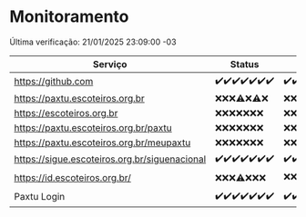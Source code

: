 # Monitoramento

Última verificação: 21/01/2025 23:09:00 -03

|Serviço|Status|Últimas 24h|
|---|---|---|
|https://github.com|<span title="2025-01-15: OK=23">✔️</span><span title="2025-01-16: OK=23">✔️</span><span title="2025-01-17: OK=23">✔️</span><span title="2025-01-18: OK=23">✔️</span><span title="2025-01-19: OK=23">✔️</span><span title="2025-01-20: OK=23">✔️</span><span title="2025-01-21: OK=2">✔️</span>|<span title="21/01/2025 00:10:00 -03 : 200">✔️</span><span title="21/01/2025 01:10:00 -03 : 200">✔️</span><span title="21/01/2025 02:08:00 -03 : 200">✔️</span><span title="21/01/2025 03:11:00 -03 : 200">✔️</span><span title="21/01/2025 04:08:00 -03 : 200">✔️</span><span title="21/01/2025 05:11:00 -03 : 200">✔️</span><span title="21/01/2025 06:08:00 -03 : 200">✔️</span><span title="21/01/2025 07:08:00 -03 : 200">✔️</span><span title="21/01/2025 08:06:00 -03 : 200">✔️</span><span title="21/01/2025 09:15:00 -03 : 200">✔️</span><span title="21/01/2025 10:15:00 -03 : 200">✔️</span><span title="21/01/2025 11:08:00 -03 : 200">✔️</span><span title="21/01/2025 12:08:00 -03 : 200">✔️</span><span title="21/01/2025 13:10:00 -03 : 200">✔️</span><span title="21/01/2025 14:07:00 -03 : 200">✔️</span><span title="21/01/2025 15:11:00 -03 : 200">✔️</span><span title="21/01/2025 16:06:00 -03 : 200">✔️</span><span title="21/01/2025 17:09:00 -03 : 200">✔️</span><span title="21/01/2025 18:07:00 -03 : 200">✔️</span><span title="21/01/2025 19:07:00 -03 : 200">✔️</span><span title="21/01/2025 20:07:00 -03 : 200">✔️</span><span title="21/01/2025 21:40:00 -03 : 200">✔️</span><span title="21/01/2025 23:09:00 -03 : 200">✔️</span>|
|https://paxtu.escoteiros.org.br|<span title="2025-01-15: Falhas=23">❌</span><span title="2025-01-16: Falhas=23">❌</span><span title="2025-01-17: Falhas=23">❌</span><span title="2025-01-18: OK=1, Falhas=22">⚠️</span><span title="2025-01-19: Falhas=23">❌</span><span title="2025-01-20: OK=1, Falhas=22">⚠️</span><span title="2025-01-21: Falhas=2">❌</span>|<span title="21/01/2025 00:10:00 -03 : 403">❌</span><span title="21/01/2025 01:10:00 -03 : 403">❌</span><span title="21/01/2025 02:08:00 -03 : 403">❌</span><span title="21/01/2025 03:11:00 -03 : 403">❌</span><span title="21/01/2025 04:08:00 -03 : 403">❌</span><span title="21/01/2025 05:11:00 -03 : 403">❌</span><span title="21/01/2025 06:08:00 -03 : 403">❌</span><span title="21/01/2025 07:08:00 -03 : 403">❌</span><span title="21/01/2025 08:06:00 -03 : 403">❌</span><span title="21/01/2025 09:15:00 -03 : 403">❌</span><span title="21/01/2025 10:15:00 -03 : 403">❌</span><span title="21/01/2025 11:08:00 -03 : 403">❌</span><span title="21/01/2025 12:08:00 -03 : 403">❌</span><span title="21/01/2025 13:10:00 -03 : 403">❌</span><span title="21/01/2025 14:07:00 -03 : 403">❌</span><span title="21/01/2025 15:11:00 -03 : 403">❌</span><span title="21/01/2025 16:06:00 -03 : 403">❌</span><span title="21/01/2025 17:09:00 -03 : 403">❌</span><span title="21/01/2025 18:07:00 -03 : 403">❌</span><span title="21/01/2025 19:07:00 -03 : 403">❌</span><span title="21/01/2025 20:07:00 -03 : 403">❌</span><span title="21/01/2025 21:40:00 -03 : 403">❌</span><span title="21/01/2025 23:09:00 -03 : 403">❌</span>|
|https://escoteiros.org.br|<span title="2025-01-15: Falhas=23">❌</span><span title="2025-01-16: Falhas=23">❌</span><span title="2025-01-17: Falhas=23">❌</span><span title="2025-01-18: Falhas=23">❌</span><span title="2025-01-19: Falhas=23">❌</span><span title="2025-01-20: Falhas=23">❌</span><span title="2025-01-21: Falhas=2">❌</span>|<span title="21/01/2025 00:10:00 -03 : 403">❌</span><span title="21/01/2025 01:10:00 -03 : 403">❌</span><span title="21/01/2025 02:08:00 -03 : 403">❌</span><span title="21/01/2025 03:11:00 -03 : 403">❌</span><span title="21/01/2025 04:08:00 -03 : 403">❌</span><span title="21/01/2025 05:11:00 -03 : 403">❌</span><span title="21/01/2025 06:08:00 -03 : 403">❌</span><span title="21/01/2025 07:08:00 -03 : 403">❌</span><span title="21/01/2025 08:06:00 -03 : 403">❌</span><span title="21/01/2025 09:15:00 -03 : 403">❌</span><span title="21/01/2025 10:15:00 -03 : 403">❌</span><span title="21/01/2025 11:08:00 -03 : 403">❌</span><span title="21/01/2025 12:08:00 -03 : 403">❌</span><span title="21/01/2025 13:10:00 -03 : 403">❌</span><span title="21/01/2025 14:07:00 -03 : 403">❌</span><span title="21/01/2025 15:11:00 -03 : 403">❌</span><span title="21/01/2025 16:06:00 -03 : 403">❌</span><span title="21/01/2025 17:09:00 -03 : 403">❌</span><span title="21/01/2025 18:07:00 -03 : 403">❌</span><span title="21/01/2025 19:07:00 -03 : 403">❌</span><span title="21/01/2025 20:07:00 -03 : 403">❌</span><span title="21/01/2025 21:40:00 -03 : 403">❌</span><span title="21/01/2025 23:09:00 -03 : 403">❌</span>|
|https://paxtu.escoteiros.org.br/paxtu|<span title="2025-01-15: Falhas=23">❌</span><span title="2025-01-16: Falhas=23">❌</span><span title="2025-01-17: Falhas=23">❌</span><span title="2025-01-18: Falhas=23">❌</span><span title="2025-01-19: Falhas=23">❌</span><span title="2025-01-20: Falhas=23">❌</span><span title="2025-01-21: Falhas=2">❌</span>|<span title="21/01/2025 00:10:00 -03 : 403">❌</span><span title="21/01/2025 01:10:00 -03 : 403">❌</span><span title="21/01/2025 02:08:00 -03 : 403">❌</span><span title="21/01/2025 03:11:00 -03 : 403">❌</span><span title="21/01/2025 04:08:00 -03 : 403">❌</span><span title="21/01/2025 05:11:00 -03 : 403">❌</span><span title="21/01/2025 06:08:00 -03 : 403">❌</span><span title="21/01/2025 07:08:00 -03 : 403">❌</span><span title="21/01/2025 08:06:00 -03 : 403">❌</span><span title="21/01/2025 09:15:00 -03 : 403">❌</span><span title="21/01/2025 10:15:00 -03 : 403">❌</span><span title="21/01/2025 11:08:00 -03 : 403">❌</span><span title="21/01/2025 12:08:00 -03 : 403">❌</span><span title="21/01/2025 13:10:00 -03 : 403">❌</span><span title="21/01/2025 14:07:00 -03 : 403">❌</span><span title="21/01/2025 15:11:00 -03 : 403">❌</span><span title="21/01/2025 16:06:00 -03 : 403">❌</span><span title="21/01/2025 17:09:00 -03 : 403">❌</span><span title="21/01/2025 18:07:00 -03 : 403">❌</span><span title="21/01/2025 19:07:00 -03 : 403">❌</span><span title="21/01/2025 20:07:00 -03 : 403">❌</span><span title="21/01/2025 21:40:00 -03 : 403">❌</span><span title="21/01/2025 23:09:00 -03 : 403">❌</span>|
|https://paxtu.escoteiros.org.br/meupaxtu|<span title="2025-01-15: Falhas=23">❌</span><span title="2025-01-16: Falhas=23">❌</span><span title="2025-01-17: Falhas=23">❌</span><span title="2025-01-18: Falhas=23">❌</span><span title="2025-01-19: Falhas=23">❌</span><span title="2025-01-20: Falhas=23">❌</span><span title="2025-01-21: Falhas=2">❌</span>|<span title="21/01/2025 00:10:00 -03 : 403">❌</span><span title="21/01/2025 01:10:00 -03 : 403">❌</span><span title="21/01/2025 02:08:00 -03 : 403">❌</span><span title="21/01/2025 03:11:00 -03 : 403">❌</span><span title="21/01/2025 04:08:00 -03 : 403">❌</span><span title="21/01/2025 05:11:00 -03 : 403">❌</span><span title="21/01/2025 06:08:00 -03 : 403">❌</span><span title="21/01/2025 07:08:00 -03 : 403">❌</span><span title="21/01/2025 08:06:00 -03 : 403">❌</span><span title="21/01/2025 09:15:00 -03 : 403">❌</span><span title="21/01/2025 10:15:00 -03 : 403">❌</span><span title="21/01/2025 11:08:00 -03 : 403">❌</span><span title="21/01/2025 12:08:00 -03 : 403">❌</span><span title="21/01/2025 13:10:00 -03 : 403">❌</span><span title="21/01/2025 14:07:00 -03 : 403">❌</span><span title="21/01/2025 15:11:00 -03 : 403">❌</span><span title="21/01/2025 16:06:00 -03 : 403">❌</span><span title="21/01/2025 17:09:00 -03 : 403">❌</span><span title="21/01/2025 18:07:00 -03 : 403">❌</span><span title="21/01/2025 19:07:00 -03 : 403">❌</span><span title="21/01/2025 20:07:00 -03 : 403">❌</span><span title="21/01/2025 21:40:00 -03 : 403">❌</span><span title="21/01/2025 23:09:00 -03 : 403">❌</span>|
|https://sigue.escoteiros.org.br/siguenacional|<span title="2025-01-15: OK=23">✔️</span><span title="2025-01-16: OK=23">✔️</span><span title="2025-01-17: OK=23">✔️</span><span title="2025-01-18: OK=23">✔️</span><span title="2025-01-19: OK=23">✔️</span><span title="2025-01-20: OK=23">✔️</span><span title="2025-01-21: OK=2">✔️</span>|<span title="21/01/2025 00:10:00 -03 : 200">✔️</span><span title="21/01/2025 01:10:00 -03 : 200">✔️</span><span title="21/01/2025 02:08:00 -03 : 200">✔️</span><span title="21/01/2025 03:11:00 -03 : 200">✔️</span><span title="21/01/2025 04:08:00 -03 : 200">✔️</span><span title="21/01/2025 05:11:00 -03 : 200">✔️</span><span title="21/01/2025 06:08:00 -03 : 200">✔️</span><span title="21/01/2025 07:08:00 -03 : 200">✔️</span><span title="21/01/2025 08:06:00 -03 : 200">✔️</span><span title="21/01/2025 09:15:00 -03 : 200">✔️</span><span title="21/01/2025 10:15:00 -03 : 200">✔️</span><span title="21/01/2025 11:08:00 -03 : 200">✔️</span><span title="21/01/2025 12:08:00 -03 : 200">✔️</span><span title="21/01/2025 13:10:00 -03 : 200">✔️</span><span title="21/01/2025 14:07:00 -03 : 200">✔️</span><span title="21/01/2025 15:11:00 -03 : 200">✔️</span><span title="21/01/2025 16:06:00 -03 : 200">✔️</span><span title="21/01/2025 17:09:00 -03 : 200">✔️</span><span title="21/01/2025 18:07:00 -03 : 200">✔️</span><span title="21/01/2025 19:07:00 -03 : 200">✔️</span><span title="21/01/2025 20:07:00 -03 : 200">✔️</span><span title="21/01/2025 21:40:00 -03 : 200">✔️</span><span title="21/01/2025 23:09:00 -03 : 200">✔️</span>|
|https://id.escoteiros.org.br/|<span title="2025-01-15: Falhas=23">❌</span><span title="2025-01-16: Falhas=23">❌</span><span title="2025-01-17: Falhas=23">❌</span><span title="2025-01-18: OK=1, Falhas=22">⚠️</span><span title="2025-01-19: Falhas=23">❌</span><span title="2025-01-20: Falhas=23">❌</span><span title="2025-01-21: Falhas=2">❌</span>|<span title="21/01/2025 00:10:00 -03 : 403">❌</span><span title="21/01/2025 01:10:00 -03 : 403">❌</span><span title="21/01/2025 02:08:00 -03 : 403">❌</span><span title="21/01/2025 03:11:00 -03 : 403">❌</span><span title="21/01/2025 04:08:00 -03 : 403">❌</span><span title="21/01/2025 05:11:00 -03 : 403">❌</span><span title="21/01/2025 06:08:00 -03 : 403">❌</span><span title="21/01/2025 07:08:00 -03 : 403">❌</span><span title="21/01/2025 08:06:00 -03 : 200">✔️</span><span title="21/01/2025 09:15:00 -03 : 403">❌</span><span title="21/01/2025 10:15:00 -03 : 403">❌</span><span title="21/01/2025 11:08:00 -03 : 403">❌</span><span title="21/01/2025 12:08:00 -03 : 403">❌</span><span title="21/01/2025 13:10:00 -03 : 403">❌</span><span title="21/01/2025 14:07:00 -03 : 403">❌</span><span title="21/01/2025 15:11:00 -03 : 403">❌</span><span title="21/01/2025 16:06:00 -03 : 403">❌</span><span title="21/01/2025 17:09:00 -03 : 403">❌</span><span title="21/01/2025 18:07:00 -03 : 403">❌</span><span title="21/01/2025 19:07:00 -03 : 403">❌</span><span title="21/01/2025 20:07:00 -03 : 403">❌</span><span title="21/01/2025 21:40:00 -03 : 403">❌</span><span title="21/01/2025 23:09:00 -03 : 200">✔️</span>|
|Paxtu Login|<span title="2025-01-15: OK=23">✔️</span><span title="2025-01-16: OK=23">✔️</span><span title="2025-01-17: OK=23">✔️</span><span title="2025-01-18: OK=23">✔️</span><span title="2025-01-19: OK=23">✔️</span><span title="2025-01-20: OK=23">✔️</span><span title="2025-01-21: OK=2">✔️</span>|<span title="21/01/2025 00:10:00 -03 : 200">✔️</span><span title="21/01/2025 01:10:00 -03 : 200">✔️</span><span title="21/01/2025 02:08:00 -03 : 200">✔️</span><span title="21/01/2025 03:11:00 -03 : 200">✔️</span><span title="21/01/2025 04:08:00 -03 : 200">✔️</span><span title="21/01/2025 05:11:00 -03 : 200">✔️</span><span title="21/01/2025 06:08:00 -03 : 200">✔️</span><span title="21/01/2025 07:08:00 -03 : 200">✔️</span><span title="21/01/2025 08:06:00 -03 : 200">✔️</span><span title="21/01/2025 09:15:00 -03 : 200">✔️</span><span title="21/01/2025 10:15:00 -03 : 200">✔️</span><span title="21/01/2025 11:08:00 -03 : 200">✔️</span><span title="21/01/2025 12:08:00 -03 : 200">✔️</span><span title="21/01/2025 13:10:00 -03 : 200">✔️</span><span title="21/01/2025 14:07:00 -03 : 200">✔️</span><span title="21/01/2025 15:11:00 -03 : 200">✔️</span><span title="21/01/2025 16:06:00 -03 : 200">✔️</span><span title="21/01/2025 17:09:00 -03 : 200">✔️</span><span title="21/01/2025 18:07:00 -03 : 200">✔️</span><span title="21/01/2025 19:07:00 -03 : 200">✔️</span><span title="21/01/2025 20:07:00 -03 : 200">✔️</span><span title="21/01/2025 21:40:00 -03 : 200">✔️</span><span title="21/01/2025 23:09:00 -03 : 200">✔️</span>|
